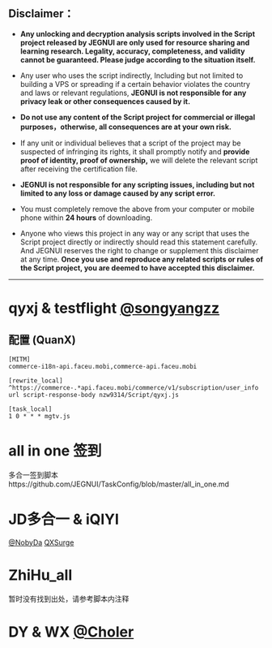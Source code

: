
## Disclaimer：

* **Any unlocking and decryption analysis scripts involved in the Script project released by JEGNUI are only used for resource sharing and learning research. Legality, accuracy, completeness, and validity cannot be guaranteed. Please judge according to the situation itself.**

* Any user who uses the script indirectly, Including but not limited to building a VPS or spreading if a certain behavior violates the country and laws or relevant regulations, **JEGNUI is not responsible for any privacy leak or other consequences caused by it.**

* **Do not use any content of the Script project for commercial or illegal purposes，otherwise, all consequences are at your own risk.**

* If any unit or individual believes that a script of the project may be suspected of infringing its rights, it shall promptly notify and **provide proof of identity, proof of ownership,** we will delete the relevant script after receiving the certification file.

* **JEGNUI is not responsible for any scripting issues, including but not limited to any loss or damage caused by any script error.**

* You must completely remove the above from your computer or mobile phone within **24 hours** of downloading.

* Anyone who views this project in any way or any script that uses the Script project directly or indirectly should read this statement carefully. And JEGNUI reserves the right to change or supplement this disclaimer at any time. **Once you use and reproduce any related scripts or rules of the Script project, you are deemed to have accepted this disclaimer.**

---

# qyxj & testflight [@songyangzz](https://github.com/songyangzz/QuantumultX/tree/master)

## 配置 (QuanX)

```properties
[MITM]
commerce-i18n-api.faceu.mobi,commerce-api.faceu.mobi

[rewrite_local]
^https://commerce-.*api.faceu.mobi/commerce/v1/subscription/user_info url script-response-body nzw9314/Script/qyxj.js

[task_local]
1 0 * * * mgtv.js
```

# all in one 签到

多合一签到脚本https://github.com/JEGNUI/TaskConfig/blob/master/all_in_one.md

# JD多合一 & iQIYI 

[@NobyDa](https://github.com/JEGNUI/Script/tree/master) [QX](https://github.com/JEGNUI/Script/tree/master/QuantumultX/File)[Surge](https://github.com/JEGNUI/Script/tree/master/Surge/JS)
# ZhiHu_all

暂时没有找到出处，请参考脚本内注释

# DY & WX  [@Choler](https://github.com/Choler/Surge/tree/master/Script)
